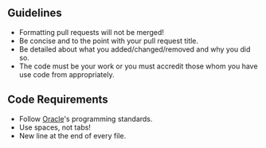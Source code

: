 ## Guidelines
* Formatting pull requests will not be merged!
* Be concise and to the point with your pull request title.
* Be detailed about what you added/changed/removed and why you did so.
* The code must be your work or you must accredit those whom you have use code from appropriately.

## Code Requirements
* Follow [Oracle](http://www.oracle.com/technetwork/java/javase/documentation/codeconvtoc-136057.html)'s programming standards.
* Use spaces, not tabs!
* New line at the end of every file.
